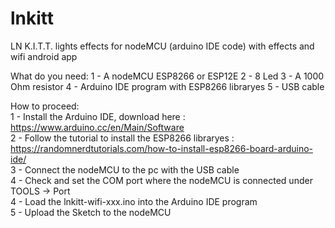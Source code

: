 # lnkitt
LN K.I.T.T. lights effects for nodeMCU (arduino IDE code) with effects and wifi android app

What do you need:
1 - A nodeMCU ESP8266 or ESP12E
2 - 8 Led
3 - A 1000 Ohm resistor
4 - Arduino IDE program with ESP8266 libraryes
5 - USB cable

How to proceed:<br>
1 - Install the Arduino IDE, download here : https://www.arduino.cc/en/Main/Software <br>
2 - Follow the tutorial to install the ESP8266 libraryes : https://randomnerdtutorials.com/how-to-install-esp8266-board-arduino-ide/<br>
3 - Connect the nodeMCU to the pc with the USB cable <br>
4 - Check and set the COM port where the nodeMCU is connected under TOOLS -> Port <br>
4 - Load the lnkitt-wifi-xxx.ino into the Arduino IDE program <br>
5 - Upload the Sketch to the nodeMCU <br>
